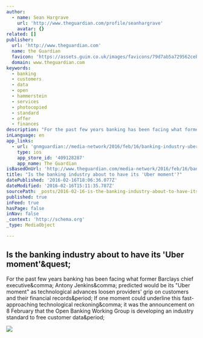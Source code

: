 ```yaml
---
author:
  - name: Sean Hargrave
    url: 'http://www.theguardian.com/profile/seanhargrave'
    avatar: {}
related: []
publisher:
  url: 'http://www.theguardian.com'
  name: the Guardian
  favicon: 'https://assets.guim.co.uk/images/favicons/79d7ab5a729562cebca9c6a13c324f0e/32x32.ico'
  domain: www.theguardian.com
keywords:
  - banking
  - customers
  - data
  - open
  - hammerstein
  - services
  - photocopied
  - standard
  - offer
  - finances
description: "For the past few years banking has been facing what former Barclays chief executive, Antony Jenkins, predicted would be its \"Uber moment\" as technological advances loosen providers' grip on customers and their financial records. If one moment could underline this fast-approaching technological reckoning, it was the announcement on 8 February that the Open Banking Working Group is developing an industry standard to free customer data."
inLanguage: en
app_links:
  - url: 'gnmguardian://media-network/2016/feb/16/banking-industry-uber-moment-standard-open-banking-working-group?contenttype=Article&source=applinks'
    type: ios
    app_store_id: '409128287'
    app_name: The Guardian
isBasedOnUrl: 'http://www.theguardian.com/media-network/2016/feb/16/banking-industry-uber-moment-standard-open-banking-working-group?CMP=ema-1698&CMP='
title: "Is the banking industry about to have its 'Uber moment'?"
datePublished: '2016-02-16T18:06:36.077Z'
dateModified: '2016-02-16T15:11:35.787Z'
sourcePath: _posts/2016-02-16-is-the-banking-industry-about-to-have-its-uber-moment.md
published: true
inFeed: true
hasPage: false
inNav: false
_context: 'http://schema.org'
_type: MediaObject

---
```

<article style=""><h1>Is the banking industry about to have its 'Uber moment'&amp;quest;</h1><p>For the past few years banking has been facing what former Barclays chief executive&amp;comma; Antony Jenkins&amp;comma; predicted would be its "Uber moment" as technological advances loosen providers' grip on customers and their financial records&amp;period; If one moment could underline this fast-approaching technological reckoning&amp;comma; it was the announcement on 8 February that the Open Banking Working Group is developing an industry standard to free customer data&amp;period;</p><img src="https://i.guim.co.uk/img/media/989cfe6af6af55340c4d14edec7622499162dd6c/0_181_2136_1281/master/2136.jpg?w=1200&amp;q=85&amp;auto=format&amp;sharp=10&amp;s=b74b447ef0602c2a4ecd3d23a3903d9b" /></article>